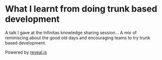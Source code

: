 # What I learnt from doing trunk based development

A talk I gave at the Infinitas knowledge sharing session...
A mix of reminiscing about the good old days and encouraging teams to try trunk based development.

Powered by [reveal.js](https://revealjs.com)
